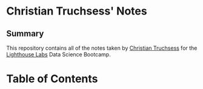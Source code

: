 # Christian Truchsess' Notes
## Summary 
This repository contains all of the notes taken by [Christian Truchsess](https://github.com/Christiantruchsess) for the [Lighthouse Labs](https://www.lighthouselabs.ca) Data Science Bootcamp. 
# Table of Contents